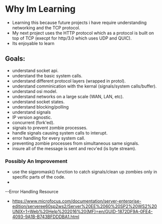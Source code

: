 # Why Im Learning
* Learning this because future projects i have require understanding networking and the TCP protocol.
* My next project uses the HTTP protocol which as a protocol is built on top of TCP (execpt for http/3.0 which uses UDP and QUIC).
* Its enjoyable to learn

## Goals:
* understand socket api.
* understand the basic system calls.
* understand different protocol layers (wrapped in protol).
* understand comminication with the kernal (signals/system calls/buffer).
* understand osi model.
* understand networks on a large scale (WAN, LAN, etc).
* understand socket states.
* understand blocking/polling 
* understand signals
* IP version agnostic.
* concurrent (fork'ed).
* signals to prevent zombie processes.
* handle signals causing system calls to interupt.
* error handling for every system call.
* preventing zombie processes from simultaneous same signals.
* insure all of the message is sent and recv'ed (is byte stream).

### Possibly An Improvement
* use the sigpromask() function to catch signals/clean up zombies only in specific parts of the code.
* 


--Error Handling Resource
* https://www.microfocus.com/documentation/server-enterprise-edition/serveree60sp2ws2/Server%20EE%2060%20SP2%20WS2%20UNIX=1=Web%20Help%202016%20(MF)=en/GUID-1872DF9A-0FE4-4093-9A1B-B743BFDDDBA1.html


